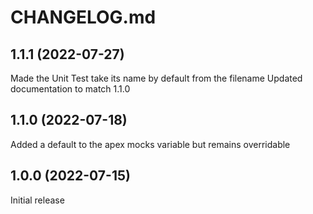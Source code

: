 # CHANGELOG.md

## 1.1.1 (2022-07-27)

Made the Unit Test take its name by default from the filename
Updated documentation to match 1.1.0

## 1.1.0 (2022-07-18)

Added a default to the apex mocks variable but remains overridable

## 1.0.0 (2022-07-15)

Initial release